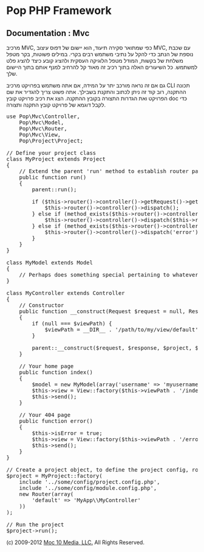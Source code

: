 Pop PHP Framework
=================

Documentation : Mvc
-------------------

מרכיב MVC, כפי שמתואר סקירה תיעוד, הוא יישום של דפוס עיצוב MVC, עם שכבת נוספת של הנתב כדי להקל על נתיבי משתמש רבים בקרי. במילים פשוטות, בקר מטפל משלחת של בקשות, המודל מטפל הלוגיקה העסקית ולהציג קובע כיצד להציג פלט למשתמש. כל השיעורים האלה בתוך רכיב זה מאוד קל להרחיב למנף אותם בתוך היישום שלך.

גם אם זה נראה מורכב יתר על המידה, אם אתה משתמש בפרויקט מרכיב CLI תכונה ההתקנה, רוב קוד זה ניתן לכתוב והתקנת בשבילך. אתה פשוט צריך להגדיר את שם הפרויקט ואת הגדרות התצורה בקובץ ההתקנה. הצג את רכיב פרויקט קובץ doc כדי לקבל דוגמא של פרויקט קובץ התקנה ותצורה.

<pre>
use Pop\Mvc\Controller,
    Pop\Mvc\Model,
    Pop\Mvc\Router,
    Pop\Mvc\View,
    Pop\Project\Project;

// Define your project class
class MyProject extends Project
{
    // Extend the parent 'run' method to establish router paths
    public function run()
    {
        parent::run();

        if ($this->router()->controller()->getRequest()->getRequestUri() == '/') {
            $this->router()->controller()->dispatch();
        } else if (method_exists($this->router()->controller(), $this->router()->getAction())) {
            $this->router()->controller()->dispatch($this->router()->getAction());
        } else if (method_exists($this->router()->controller(), 'error')) {
            $this->router()->controller()->dispatch('error');
        }
    }
}

class MyModel extends Model
{
    // Perhaps does something special pertaining to whatever data you are manipulating
}

class MyController extends Controller
{
    // Constructor
    public function __construct(Request $request = null, Response $response = null, Project $project = null, $viewPath = null)
    {
        if (null === $viewPath) {
            $viewPath = __DIR__ . '/path/to/my/view/default';
        }

        parent::__construct($request, $response, $project, $viewPath);
    }

    // Your home page
    public function index()
    {
        $model = new MyModel(array('username' => 'myusername');
        $this->view = View::factory($this->viewPath . '/index.phtml', $model);
        $this->send();
    }

    // Your 404 page
    public function error()
    {
        $this->isError = true;
        $this->view = View::factory($this->viewPath . '/error.phtml');
        $this->send();
    }
}

// Create a project object, to define the project config, router and controller(s)
$project = MyProject::factory(
    include '../some/config/project.config.php',
    include '../some/config/module.config.php',
    new Router(array(
        'default' => 'MyApp\\MyController'
    ))
);

// Run the project
$project->run();
</pre>

(c) 2009-2012 [Moc 10 Media, LLC.](http://www.moc10media.com) All Rights Reserved.
